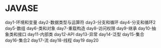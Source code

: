 # JAVASE
day1-环境和变量
day2-数据类型与运算符
day3-分支和循环
day4-分支和循环2
day5-数组
day6-类和对象
day7-重载构造
day8-访问权限
day9-继承
day10-抽象类和接口
day11-内部类
day12-API
day13-异常
day14-泛型
day15-集合
day16-集合2
day17-流
day18-线程
day19
day20
